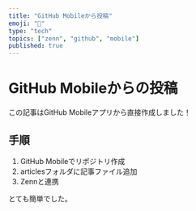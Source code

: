 ```yaml
---
title: "GitHub Mobileから投稿"
emoji: "📱"
type: "tech"
topics: ["zenn", "github", "mobile"]
published: true
---
```


# GitHub Mobileからの投稿

この記事はGitHub Mobileアプリから直接作成しました！

## 手順
1. GitHub Mobileでリポジトリ作成
2. articlesフォルダに記事ファイル追加
3. Zennと連携

とても簡単でした。
